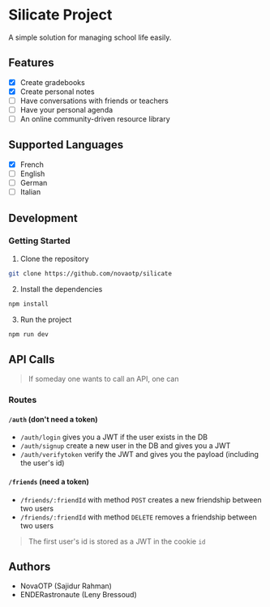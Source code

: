 # Silicate Project

A simple solution for managing school life easily.

## Features

-   [x] Create gradebooks
-   [x] Create personal notes
-   [ ] Have conversations with friends or teachers
-   [ ] Have your personal agenda
-   [ ] An online community-driven resource library

## Supported Languages

-   [x] French
-   [ ] English
-   [ ] German
-   [ ] Italian

## Development

### Getting Started

1. Clone the repository

```bash
git clone https://github.com/novaotp/silicate
```

2. Install the dependencies

```powershell
npm install
```

3. Run the project

```powershell
npm run dev
```

## API Calls

> If someday one wants to call an API, one can

### Routes

#### `/auth` (don't need a token)

-   `/auth/login` gives you a JWT if the user exists in the DB
-   `/auth/signup` create a new user in the DB and gives you a JWT
-   `/auth/verifytoken` verify the JWT and gives you the payload (including the user's id)

#### `/friends` (need a token)

-   `/friends/:friendId` with method `POST` creates a new friendship between two users
-   `/friends/:friendId` with method `DELETE` removes a friendship between two users

> The first user's id is stored as a JWT in the cookie `id`

## Authors

-   NovaOTP (Sajidur Rahman)
-   ENDERastronaute (Leny Bressoud)

